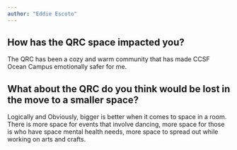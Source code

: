 ```yaml
---
author: "Eddie Escoto"
---
```


## How has the QRC space impacted you? 

The QRC has been a cozy and warm community that has made CCSF Ocean Campus emotionally safer for me.

## What about the QRC do you think would be lost in the move to a smaller space?

Logically and Obviously, bigger is better when it comes to space in a room. There is more space for events that involve dancing, more space for those is who have space mental health needs, more space to spread out while working on arts and crafts.
